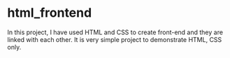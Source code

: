 # html_frontend
In this project, I have used HTML and CSS to create front-end and they are linked with each other. It is very simple project to demonstrate HTML, CSS only.
